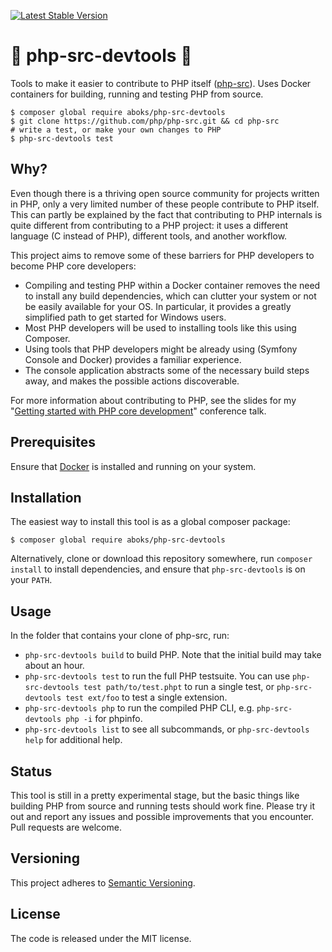 [![Latest Stable Version](https://poser.pugx.org/aboks/php-src-devtools/v/stable)](https://packagist.org/packages/aboks/php-src-devtools)

:elephant: php-src-devtools :whale:
===================================
Tools to make it easier to contribute to PHP itself ([php-src](https://github.com/php/php-src)). Uses Docker containers for building, running and testing PHP from source.

```
$ composer global require aboks/php-src-devtools
$ git clone https://github.com/php/php-src.git && cd php-src
# write a test, or make your own changes to PHP
$ php-src-devtools test
```

Why?
----
Even though there is a thriving open source community for projects written in PHP, only a very limited number of these people contribute to PHP itself. This can partly be explained by the fact that contributing to PHP internals is quite different from contributing to a PHP project: it uses a different language (C instead of PHP), different tools, and another workflow. 

This project aims to remove some of these barriers for PHP developers to become PHP core developers:

* Compiling and testing PHP within a Docker container removes the need to install any build dependencies, which can clutter your system or not be easily available for your OS. In particular, it provides a greatly simplified path to get started for Windows users. 
* Most PHP developers will be used to installing tools like this using Composer.
* Using tools that PHP developers might be already using (Symfony Console and Docker) provides a familiar experience.
* The console application abstracts some of the necessary build steps away, and makes the possible actions discoverable.

For more information about contributing to PHP, see the slides for my "[Getting started with PHP core development](https://speakerdeck.com/aboks/getting-started-with-php-core-development-phpce-2017)" conference talk.

Prerequisites
-------------
Ensure that [Docker](https://www.docker.com/get-docker) is installed and running on your system. 

Installation
------------
The easiest way to install this tool is as a global composer package:
```
$ composer global require aboks/php-src-devtools
```

Alternatively, clone or download this repository somewhere, run `composer install` to install dependencies, and ensure that `php-src-devtools` is on your `PATH`.

Usage
-----
In the folder that contains your clone of php-src, run:
* `php-src-devtools build` to build PHP. Note that the initial build may take about an hour.
* `php-src-devtools test` to run the full PHP testsuite. You can use `php-src-devtools test path/to/test.phpt` to run a single test, or `php-src-devtools test ext/foo` to test a single extension.
* `php-src-devtools php` to run the compiled PHP CLI, e.g. `php-src-devtools php -i` for phpinfo.
* `php-src-devtools list` to see all subcommands, or `php-src-devtools help` for additional help.

Status
------
This tool is still in a pretty experimental stage, but the basic things like building PHP from source and running tests should work fine. Please try it out and report any issues and possible improvements that you encounter. Pull requests are welcome.

Versioning
----------
This project adheres to [Semantic Versioning](http://semver.org/).

License
-------
The code is released under the MIT license.
